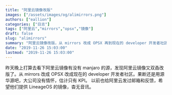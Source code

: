 ```yaml
---
title: "阿里云镜像改版"
images: ["/assets/images/og/alimirrors.png"]
authors: ["eallion"]
categories: ["日志"]
tags: ["阿里云","mirrors","opsx","镜像"]
draft: false
slug: "alimirrors"
summary: "阿里云镜像改版，从 mirrors 改成 OPSX 再到现在的 developer 开发者社区。文章提到大公司没有情怀，只有 KPI，并表示以前给阿里云反馈过但未得到回应。"
date: "2019-11-26 15:03:00"
lastmod: "2019-11-26 15:03:00"
---
```


昨天晚上打算去看下阿里云镜像有没有 manjaro 的源，发现阿里云镜像又双叒改版了。从 mirrors 改成 OPSX 改成现在的 developer 开发者社区。果断还是用源华源吧，大公司没有情怀，估计只有 KPI。
以前也给阿里云发过邮箱和反馈，希望他们提供 LineageOS 的镜像，杳无音讯。
